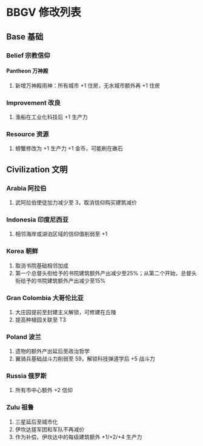 # BBGV 修改列表

## Base 基础

### Belief 宗教信仰

#### Pantheon 万神殿

1. 新增万神殿雨神：所有城市 +1 住房，无水城市额外再 +1 住房

### Improvement 改良

1. 渔船在工业化科技后 +1 生产力

### Resource 资源

1. 螃蟹修改为 +1 生产力 +1 金币，可能刷在礁石

## Civilization 文明

### Arabia 阿拉伯

1. 武阿拉伯使徒加力减少至 3，取消信仰购买建筑减价

### Indonesia 印度尼西亚

1. 相邻海岸或湖泊区域的信仰值削弱至 +1

### Korea 朝鲜

1. 取消书院基础相邻加成
2. 第一个总督头衔给予的书院建筑额外产出减少至25%；从第二个开始，总督头衔给予的书院建筑额外产出减少至15%

### Gran Colombia 大哥伦比亚

1. 大庄园提前至封建主义解锁，可修建在丘陵
2. 提高种植园关联至 T3

### Poland 波兰

1. 遗物的额外产出延后至政治哲学
2. 翼骑兵基础战斗力削弱至 59，解锁科技弹道学后 +5 战斗力

### Russia 俄罗斯

1. 所有市中心额外 +2 信仰

### Zulu 祖鲁

1. 三星延后至城市化
2. 伊坎达搓军团和军队不再减价
3. 作为补偿，伊坎达中的每级建筑额外 +1/+2/+4 生产力